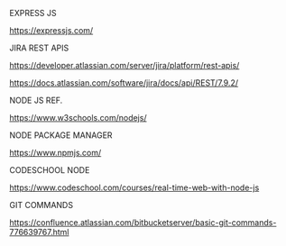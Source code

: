 EXPRESS JS

https://expressjs.com/

JIRA REST APIS

https://developer.atlassian.com/server/jira/platform/rest-apis/

https://docs.atlassian.com/software/jira/docs/api/REST/7.9.2/

NODE JS REF.

https://www.w3schools.com/nodejs/

NODE PACKAGE MANAGER

https://www.npmjs.com/

CODESCHOOL NODE

https://www.codeschool.com/courses/real-time-web-with-node-js

GIT COMMANDS

https://confluence.atlassian.com/bitbucketserver/basic-git-commands-776639767.html
